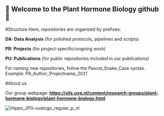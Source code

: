 ## 🌱 Welcome to the Plant Hormone Biology github 🌱

#Structure
Here, repositories are organized by prefixes:

**DA: Data Analysis** (for polished protocols, pipelines and scripts)

**PR: Projects** (for project-specific/ungoing work)

**PU: Publications** (for public repositories included in our publications)

For naming new repositories, follow the Pascal_Snake_Case syntax. Example: PR_Author_Projectname_2021

#About us

Our group webpage: **https://sils.uva.nl/content/research-groups/plant-hormone-biology/plant-hormone-biology.html**

![Hippo_JPG-uvalogo_regular_p_nl](https://github.com/SILS-PHB/.github/assets/64014659/9a1c5042-1aa0-4127-b39d-cf6151595776)
